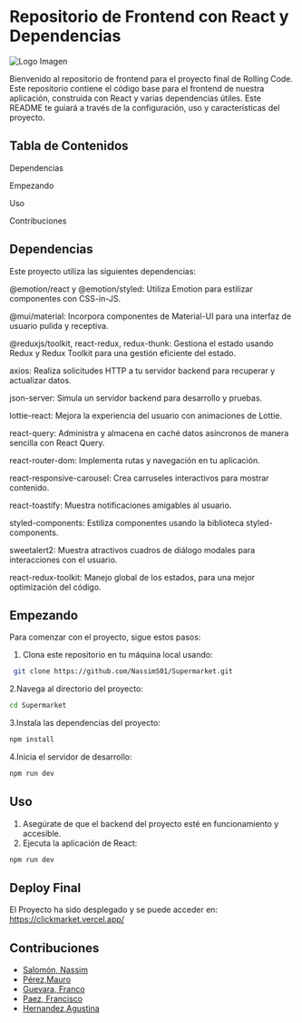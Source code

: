 # Repositorio de Frontend con React y Dependencias

![Logo Imagen](https://github.com/NassimS01/Supermarket/blob/dev_mauro/frontend/src/assets/CLICK.png?raw=true)

Bienvenido al repositorio de frontend para el proyecto final de Rolling Code.
Este repositorio contiene el código base para el frontend de nuestra aplicación, construida con React y varias dependencias útiles.
Este README te guiará a través de la configuración, uso y características del proyecto.

## Tabla de Contenidos

Dependencias

Empezando

Uso

Contribuciones



## Dependencias

Este proyecto utiliza las siguientes dependencias:

@emotion/react y @emotion/styled: Utiliza Emotion para estilizar componentes con CSS-in-JS.

@mui/material: Incorpora componentes de Material-UI para una interfaz de usuario pulida y receptiva.

@reduxjs/toolkit, react-redux, redux-thunk: Gestiona el estado usando Redux y Redux Toolkit para una gestión eficiente del estado.

axios: Realiza solicitudes HTTP a tu servidor backend para recuperar y actualizar datos.

json-server: Simula un servidor backend para desarrollo y pruebas.

lottie-react: Mejora la experiencia del usuario con animaciones de Lottie.

react-query: Administra y almacena en caché datos asíncronos de manera sencilla con React Query.

react-router-dom: Implementa rutas y navegación en tu aplicación.

react-responsive-carousel: Crea carruseles interactivos para mostrar contenido.

react-toastify: Muestra notificaciones amigables al usuario.    

styled-components: Estiliza componentes usando la biblioteca styled-components.

sweetalert2: Muestra atractivos cuadros de diálogo modales para interacciones con el usuario.

react-redux-toolkit: Manejo global de los estados, para una mejor optimización del código.


## Empezando
Para comenzar con el proyecto, sigue estos pasos:
1. Clona este repositorio en tu máquina local usando:
```sh
 git clone https://github.com/NassimS01/Supermarket.git
 ```
2.Navega al directorio del proyecto:
```sh
cd Supermarket
```
3.Instala las dependencias del proyecto:
```sh
npm install
```

4.Inicia el servidor de desarrollo:
```sh
npm run dev
```
## Uso

1. Asegúrate de que el backend del proyecto esté en funcionamiento y accesible.
2. Ejecuta la aplicación de React:
```sh
npm run dev
```
## Deploy Final
El Proyecto ha sido desplegado y se puede acceder en: 
https://clickmarket.vercel.app/

## Contribuciones
- [Salomón, Nassim](https://github.com/NassimS01)
- [Pérez,Mauro](https://github.com/Maurops92)
- [Guevara, Franco](https://github.com/FrancoLadronDeGuevara)
- [Paez, Francisco](https://github.com/FranX-21) 
- [Hernandez,Agustina](https://github.com/agustinahernandez17)


